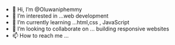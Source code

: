 - 👋 Hi, I’m @Oluwaniphemmy
- 👀 I’m interested in ...web development
- 🌱 I’m currently learning ...html,css , JavaScript
- 💞️ I’m looking to collaborate on ... building responsive websites
- 📫 How to reach me ...

<!---
Oluwaniphemmy/Oluwaniphemmy is a ✨ special ✨ repository because its `README.md` (this file) appears on your GitHub profile.
You can click the Preview link to take a look at your changes.
--->
